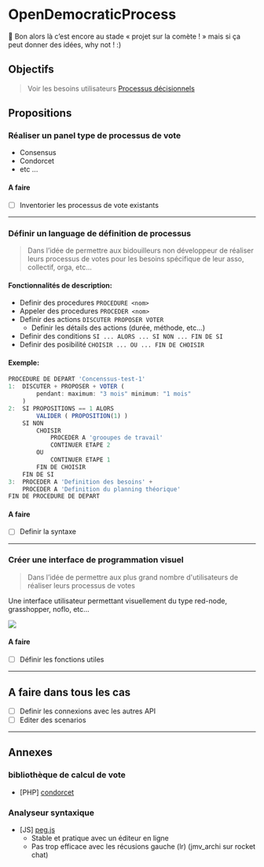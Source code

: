 OpenDemocraticProcess
===

:dizzy: Bon alors là c’est encore au stade « projet sur la comète ! » mais si ça peut donner des idées, why not ! :)

## Objectifs

> Voir les besoins utilisateurs [Processus décisionnels](https://github.com/corbane/ND-Briques-Numeriques/wiki/C-.Processus-d%C3%A9cisionnels)

## Propositions

### Réaliser un panel type de processus de vote

- Consensus
- Condorcet
- etc ...

#### A faire

- [ ] Inventorier les processus de vote existants

---
### Définir un language de définition de processus

> Dans l’idée de permettre aux bidouilleurs non développeur de réaliser leurs processus de votes pour les besoins spécifique de leur asso, collectif, orga, etc...

#### Fonctionnalités de description:

- Definir des procedures `PROCEDURE <nom>`
- Appeler des procedures `PROCEDER <nom>`
- Definir des actions `DISCUTER PROPOSER VOTER`
  - Definir les détails des actions (durée, méthode, etc...)
- Definir des conditions `SI ... ALORS ... SI NON ... FIN DE SI`
- Definir des posibilité `CHOISIR ... OU ... FIN DE CHOISIR`

#### Exemple:

```js
PROCEDURE DE DEPART 'Concenssus-test-1'
1:  DISCUTER + PROPOSER + VOTER (
        pendant: maximum: "3 mois" minimum: "1 mois"
    )
2:  SI PROPOSITIONS == 1 ALORS
        VALIDER ( PROPOSITION(1) )
    SI NON
        CHOISIR
            PROCEDER A 'grooupes de travail'
            CONTINUER ETAPE 2
        OU
            CONTINUER ETAPE 1
        FIN DE CHOISIR
    FIN DE SI
3:  PROCEDER A 'Definition des besoins' +
    PROCEDER A 'Definition du planning théorique'
FIN DE PROCEDURE DE DEPART
```

#### A faire

- [ ] Definir la syntaxe

---

### Créer une interface de programmation visuel

> Dans l’idée de permettre aux plus grand nombre d'utilisateurs de réaliser leurs processus de votes

Une interface utilisateur permettant visuellement du type red-node, grasshopper, noflo, etc...

<img src="visual-programing-nodes.png"/>

#### A faire

- [ ] Définir les fonctions utiles

---

## A faire dans tous les cas

- [ ] Definir les connexions avec les autres API
- [ ] Editer des scenarios

---

## Annexes

### bibliothèque de calcul de vote

- [PHP] [condorcet](https://www.condorcet.vote)

### Analyseur syntaxique 

- [JS] [peg.js](http://pegjs.org/)
  - Stable et pratique avec un éditeur en ligne
  - Pas trop efficace avec les récusions gauche (lr)
    (jmv_archi sur rocket chat)
